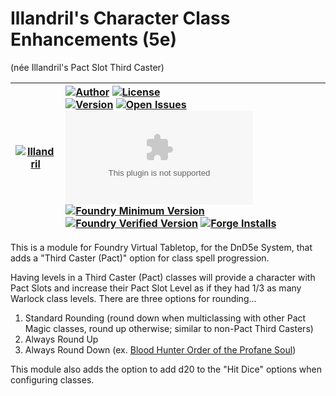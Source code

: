 # Illandril's Character Class Enhancements (5e)
(née Illandril's Pact Slot Third Caster)

| [![Illandril](https://avatars.githubusercontent.com/illandril?size=64)](https://github.com/illandril) | [![Author](https://img.shields.io/badge/Joe%20Spandrusyszyn-Illandril?style=flat&labelColor=520&color=250&label=Illandril)](https://github.com/illandril) [![License](https://img.shields.io/github/license/illandril/FoundryVTT-third-pact?style=flat&labelColor=520&color=250&label=license)](https://github.com/illandril/FoundryVTT-third-pact/blob/main/LICENSE) <br> [![Version](https://img.shields.io/github/v/release/illandril/FoundryVTT-third-pact?style=flat&labelColor=520&color=250&label=version)](https://github.com/illandril/FoundryVTT-third-pact/releases) [![Open Issues](https://img.shields.io/github/issues/illandril/FoundryVTT-third-pact?style=flat&labelColor=520&color=250&logo=github&label=issues)](https://github.com/illandril/FoundryVTT-third-pact/issues) [![Latest Release Download Count](https://img.shields.io/github/downloads/illandril/FoundryVTT-third-pact/latest/module.zip?style=flat&labelColor=520&color=250&label=downloads)](#) <br> [![Foundry Minimum Version](https://img.shields.io/badge/dynamic/json?style=flat&labelColor=520&color=250&label=Min.%20Foundry%20&prefix=v&query=$.compatibility.minimum&url=https%3A%2F%2Fgithub.com%2Fillandril%2FFoundryVTT-third-pact%2Freleases%2Flatest%2Fdownload%2Fmodule.json)](https://foundryvtt.com/packages/illandril-third-pact) [![Foundry Verified Version](https://img.shields.io/badge/dynamic/json?style=flat&labelColor=520&color=250&label=Verified%20on&prefix=v&query=$.compatibility.verified&url=https%3A%2F%2Fgithub.com%2Fillandril%2FFoundryVTT-third-pact%2Freleases%2Flatest%2Fdownload%2Fmodule.json)](https://foundryvtt.com/packages/illandril-third-pact) [![Forge Installs](https://img.shields.io/badge/dynamic/json?style=flat&labelColor=520&color=250&label=Forge%20Installs&query=package.installs&url=http%3A%2F%2Fforge-vtt.com%2Fapi%2Fbazaar%2Fpackage%2Fillandril-third-pact&suffix=%25)](https://forge-vtt.com/bazaar/package/illandril-third-pact) |
| --- | :--- |

This is a module for Foundry Virtual Tabletop, for the DnD5e System, that adds a "Third Caster (Pact)" option for class spell progression.

Having levels in a Third Caster (Pact) classes will provide a character with Pact Slots and increase their Pact Slot Level as if they had 1/3 as many Warlock class levels. There are three options for rounding...
1. Standard Rounding (round down when multiclassing with other Pact Magic classes, round up otherwise; similar to non-Pact Third Casters)
1. Always Round Up
1. Always Round Down (ex. [Blood Hunter Order of the Profane Soul](https://www.dndbeyond.com/classes/blood-hunter#OrderoftheProfaneSoul))

This module also adds the option to add d20 to the "Hit Dice" options when configuring classes.
